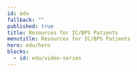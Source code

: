 ```yaml
---
id: edu
fallback: ""
published: true
title: Resources for IC/BPS Patients
menutitle: Resources for IC/BPS Patients
hero: edu/hero
blocks:
  - id: edu/video-series
---
```

